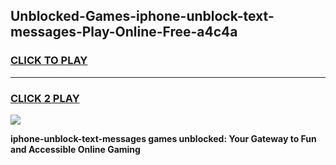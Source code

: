
## Unblocked-Games-iphone-unblock-text-messages-Play-Online-Free-a4c4a
<h3>
<a href="https://premium76.site?title=iphone-unblock-text-messages&ref=26A">CLICK TO PLAY</a></h3>
<hr>

<h3>
<a href="https://premium76.site?title=iphone-unblock-text-messages&ref=26A">CLICK 2 PLAY</a>
  
</h3>

<a href="https://premium76.site?title=iphone-unblock-text-messages&ref=26A"><img src="https://clearcache.store/games.png"></a>


**iphone-unblock-text-messages games unblocked: Your Gateway to Fun and Accessible Online Gaming**
